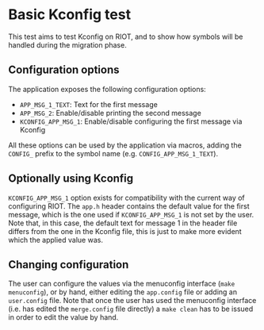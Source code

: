 # Basic Kconfig test
This test aims to test Kconfig on RIOT, and to show how symbols will be handled
during the migration phase.

## Configuration options
The application exposes the following configuration options:
- `APP_MSG_1_TEXT`: Text for the first message
- `APP_MSG_2`: Enable/disable printing the second message
- `KCONFIG_APP_MSG_1`: Enable/disable configuring the first message via Kconfig

All these options can be used by the application via macros, adding the
`CONFIG_` prefix to the symbol name (e.g. `CONFIG_APP_MSG_1_TEXT`).

## Optionally using Kconfig
`KCONFIG_APP_MSG_1` option exists for compatibility with the current way of
configuring RIOT. The `app.h` header contains the default value for the first
message, which is the one used if `KCONFIG_APP_MSG_1` is not set by the user.
Note that, in this case, the default text for message 1 in the header file
differs from the one in the Kconfig file, this is just to make more evident
which the applied value was.

## Changing configuration
The user can configure the values via the menuconfig interface
(`make menuconfig`), or by hand, either editing the `app.config` file or adding
an `user.config` file. Note that once the user has used the menuconfig interface
(i.e. has edited the `merge.config` file directly) a `make clean` has to be
issued in order to edit the value by hand.
